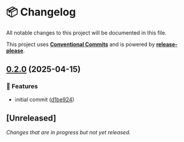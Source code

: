 # 📦 Changelog

All notable changes to this project will be documented in this file.

This project uses **[Conventional Commits](https://www.conventionalcommits.org/)** and is powered by **[release-please](https://github.com/googleapis/release-please)**.

## [0.2.0](https://github.com/justedlev/kloudy/compare/v0.1.0-SNAPSHOT...v0.2.0) (2025-04-15)


### 🚀 Features

* initial commit ([d1be924](https://github.com/justedlev/kloudy/commit/d1be9240d195c257e4bae882534a64596400d6db))

## [Unreleased]

_Changes that are in progress but not yet released._

<!-- RELEASE PLEASE INSERT CHANGELOG HERE -->

